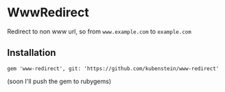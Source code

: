 WwwRedirect
=============

Redirect to non www url, so from `www.example.com` to `example.com`

Installation
-------
	gem 'www-redirect', git: 'https://github.com/kubenstein/www-redirect'

(soon I'll push the gem to rubygems)	